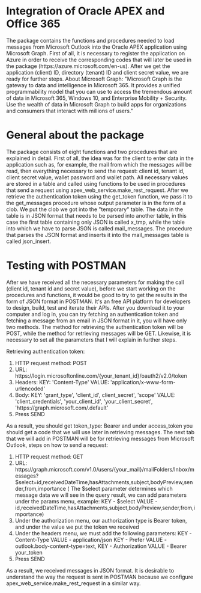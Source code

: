 
<html>
<head>
</head>
<body>
<h1>Integration of Oracle APEX and Office 365</h1>
<p>The package contains the functions and procedures needed to load messages from Microsoft Outlook into the Oracle APEX application using Microsoft Graph.
First of all, it is necessary to register the application on Azure in order to receive the corresponding codes that will later be used in the package (https://azure.microsoft.com/en-us). After we get the application (client) ID, directory (tenant) ID and client secret value, we are ready for further steps.
About Microsoft Graph:  "Microsoft Graph is the gateway to data and intelligence in Microsoft 365. It provides a unified programmability model that you can use to access the tremendous amount of data in Microsoft 365, Windows 10, and Enterprise Mobility + Security. Use the wealth of data in Microsoft Graph to build apps for organizations and consumers that interact with millions of users."</p>
<h1>General about the package</h1>
<p>The package consists of eight functions and two procedures that are explained in detail. First of all, the idea was for the client to enter data in the application such as, for example, the mail from which the messages will be read, then everything necessary to send the request: client id, tenant id, client secret value, wallet password and wallet path. All necessary values are stored in a table and called using functions to be used in procedures that send a request using apex_web_service.make_rest_request. After we retrieve the authentication token using the get_token function, we pass it to the get_messages procedure whose output parameter is in the form of a clob. We put the clob we got into the "temporary" table. The data in the table is in JSON format that needs to be parsed into another table, in this case the first table containing only JSON is called x_tmp, while the table into which we have to parse JSON is called mail_messages. The procedure that parses the JSON format and inserts it into the mail_messages table is called json_insert. </p>
<h1>Testing with POSTMAN</h1>
  <p>After we have received all the necessary parameters for making the call (client id, tenant id and secret value), before we start working on the procedures and functions, it would be good to try to get the results in the form of JSON format in POSTMAN. It's an free API platform for developers to design, build, test and iterate their APIs. 
After you download it to your computer and log in, you can try fetching an authentication token and fetching a message from an email in JSON format in it, you will have only two methods. The method for retrieving the authentication token will be POST, while the method for retrieving messages will be GET. Likewise, it is necessary to set all the parameters that I will explain in further steps. </p>
  <p>  Retrieving authentication token:  </p>
  <ol type="1">
      <li> HTTP request method: POST </li>
      <li> URL: https://login.microsoftonline.com/{your_tenant_id}/oauth2/v2.0/token </li>
      <li> Headers: KEY: 'Content-Type'  VALUE: 'application/x-www-form-urlencoded'</li>
      <li> Body: KEY: 'grant_type', 'client_id', client_secret', 'scope'  VALUE: 'client_credentials', 'your_client_id', 'your_client_secret', 'https://graph.microsoft.com/.default' </li>
    <li> Press SEND </li>
   </ol>
  <p> 
As a result, you should get token_type: Bearer and under access_token you should get a code that we will use later in retrieving messages. 
The next tab that we will add in POSTMAN will be for retrieving messages from Microsoft Outlook, steps on how to send a request:
  </p>
  <ol type="1">
      <li> HTTP request method: GET </li>
      <li> URL: https://graph.microsoft.com/v1.0/users/{your_mail}/mailFolders/Inbox/messages?$select=id,receivedDateTime,hasAttachments,subject,bodyPreview,sender,from,importance 
    (
The $select parameter determines which message data we will see in the query result, 
we can add parameters under the params menu, 
example: KEY - $select VALUE - id,receivedDateTime,hasAttachments,subject,bodyPreview,sender,from,importance)</li>
      <li> 
Under the authorization menu, our authorization type is Bearer token, and under the value we put the token we received</li>
      <li> 
Under the headers menu, we must add the following parameters: KEY - Content-Type VALUE - application/json
KEY - Prefer VALUE - outlook.body-content-type=text, KEY - Authorization VALUE - Bearer your_token </li>
    <li> Press SEND </li>
   </ol>
 <p> As a result, we received messages in JSON format. It is desirable to understand the way the request is sent in POSTMAN because we configure apex_web_service.make_rest_request in a similar way. </p>
</body>
</html>

